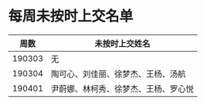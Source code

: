 # 每周未按时上交名单

| 周数   | 未按时上交姓名                     |
| ------ | ---------------------------------- |
| 190303 | 无                                 |
| 190304 | 陶可心、刘佳丽、徐梦杰、王杨、汤航 |
| 190401 | 尹蔚娜、林柯秀、徐梦杰、王杨、罗心悦           |
